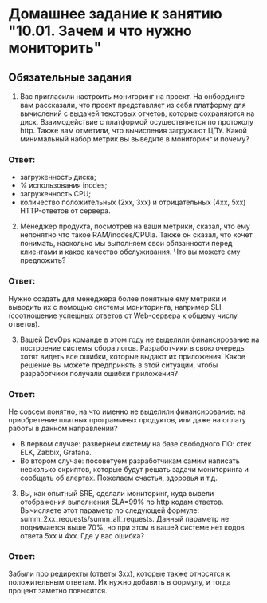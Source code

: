 # Домашнее задание к занятию "10.01. Зачем и что нужно мониторить"

## Обязательные задания

1. Вас пригласили настроить мониторинг на проект. На онбординге вам рассказали, что проект представляет из себя 
платформу для вычислений с выдачей текстовых отчетов, которые сохраняются на диск. Взаимодействие с платформой 
осуществляется по протоколу http. Также вам отметили, что вычисления загружают ЦПУ. Какой минимальный набор метрик вы
выведите в мониторинг и почему?

### Ответ:   
- загруженность диска;
- % использования inodes;
- загруженность CPU;
- количество положительных (2xx, 3xx) и отрицательных (4xx, 5xx) HTTP-ответов от сервера.

2. Менеджер продукта, посмотрев на ваши метрики, сказал, что ему непонятно что такое RAM/inodes/CPUla. Также он сказал, 
что хочет понимать, насколько мы выполняем свои обязанности перед клиентами и какое качество обслуживания. Что вы 
можете ему предложить?   

### Ответ:  
Нужно создать для менеджера более понятные ему метрики и выводить их с помощью системы мониторинга, например SLI (соотношение успешных ответов от Web-сервера к общему числу ответов).  


3. Вашей DevOps команде в этом году не выделили финансирование на построение системы сбора логов. Разработчики в свою 
очередь хотят видеть все ошибки, которые выдают их приложения. Какое решение вы можете предпринять в этой ситуации, 
чтобы разработчики получали ошибки приложения?

### Ответ:  
Не совсем понятно, на что именно не выделили финансирование: на приобретение платных программных продуктов, или даже на оплату работы в данном направлении?
- В первом случае: развернем систему на базе свободного ПО: стек ELK, Zabbix, Grafana.
- Во втором случае: посоветуем разработчикам самим написать несколько скриптов, которые будут решать задачи мониторинга и сообщать об алертах. Пожелаем счастья, здоровья и т.д.


3. Вы, как опытный SRE, сделали мониторинг, куда вывели отображения выполнения SLA=99% по http кодам ответов. 
Вычисляете этот параметр по следующей формуле: summ_2xx_requests/summ_all_requests. Данный параметр не поднимается выше 
70%, но при этом в вашей системе нет кодов ответа 5xx и 4xx. Где у вас ошибка?

### Ответ:  
Забыли про редиректы (ответы 3хх), которые также относятся к положительным ответам. Их нужно добавить в формулу, и тогда процент заметно повысится.

